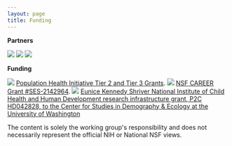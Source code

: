 ```yaml
---
layout: page
title: Funding
---
```


**Partners**

<img src="{{ site.url }}{{ site.baseurl }}/assets/img/uw-dept-logo-sociology-horizontal.png:props?width=250">
<img src="{{ site.url }}{{ site.baseurl }}/assets/img/CSDElogo.png:props?width=250">
<img src="{{ site.url }}{{ site.baseurl }}/assets/img/eScience.png:props?width=250">



**Funding**

<img src="{{ site.url }}{{ site.baseurl }}/assets/img/uw-dept-logo-population-health-initiative-horizontal.png:props?width=250">
<a href="https://www.washington.edu/populationhealth/2024/06/06/initiative-announces-awardees-of-spring-quarter-2024-tier-3-pilot-research-grants/">Population Health Initiative Tier 2 and Tier 3 Grants</a>.

<img src="{{ site.url }}{{ site.baseurl }}/assets/img/NSF_Official_logo_High_Res_1200ppi.png:props?width=250">
<a href="https://www.nsf.gov/awardsearch/showAward?AWD_ID=2142964&HistoricalAwards=false">NSF CAREER Grant #SES-2142964</a>. 


<img src="{{ site.url }}{{ site.baseurl }}/assets/img/NIH_Master_Logo_Vertical_2Color.png:props?width=250">
<a href="https://csde.washington.edu/about/acknowledge-csde/">Eunice Kennedy Shriver National Institute of Child Health and Human Development research infrastructure grant, P2C HD042828, to the Center for Studies in Demography & Ecology at the University of Washington</a> 


The content is solely the working group's responsibility and does not necessarily represent the official NIH or National NSF views. 
